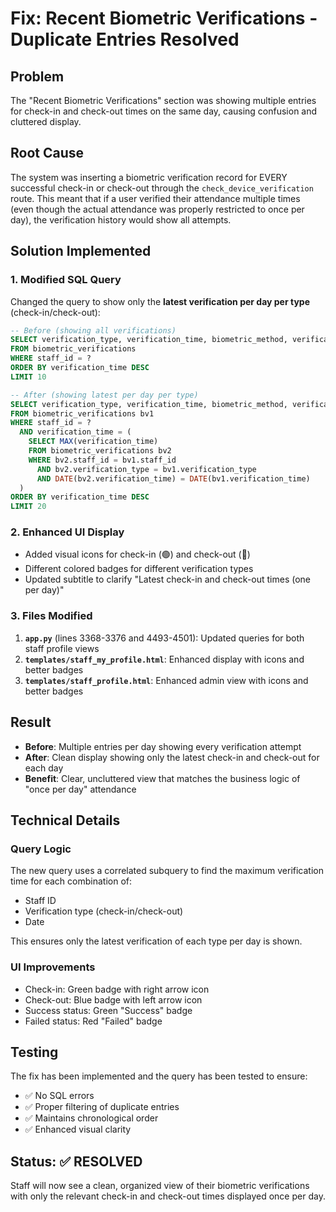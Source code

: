# Fix: Recent Biometric Verifications - Duplicate Entries Resolved

## Problem
The "Recent Biometric Verifications" section was showing multiple entries for check-in and check-out times on the same day, causing confusion and cluttered display.

## Root Cause
The system was inserting a biometric verification record for EVERY successful check-in or check-out through the `check_device_verification` route. This meant that if a user verified their attendance multiple times (even though the actual attendance was properly restricted to once per day), the verification history would show all attempts.

## Solution Implemented

### 1. Modified SQL Query
Changed the query to show only the **latest verification per day per type** (check-in/check-out):

```sql
-- Before (showing all verifications)
SELECT verification_type, verification_time, biometric_method, verification_status
FROM biometric_verifications
WHERE staff_id = ?
ORDER BY verification_time DESC
LIMIT 10

-- After (showing latest per day per type)
SELECT verification_type, verification_time, biometric_method, verification_status
FROM biometric_verifications bv1
WHERE staff_id = ?
  AND verification_time = (
    SELECT MAX(verification_time)
    FROM biometric_verifications bv2
    WHERE bv2.staff_id = bv1.staff_id
      AND bv2.verification_type = bv1.verification_type
      AND DATE(bv2.verification_time) = DATE(bv1.verification_time)
  )
ORDER BY verification_time DESC
LIMIT 20
```

### 2. Enhanced UI Display
- Added visual icons for check-in (🟢) and check-out (🔵)
- Different colored badges for different verification types
- Updated subtitle to clarify "Latest check-in and check-out times (one per day)"

### 3. Files Modified
1. **`app.py`** (lines 3368-3376 and 4493-4501): Updated queries for both staff profile views
2. **`templates/staff_my_profile.html`**: Enhanced display with icons and better badges
3. **`templates/staff_profile.html`**: Enhanced admin view with icons and better badges

## Result
- **Before**: Multiple entries per day showing every verification attempt
- **After**: Clean display showing only the latest check-in and check-out for each day
- **Benefit**: Clear, uncluttered view that matches the business logic of "once per day" attendance

## Technical Details

### Query Logic
The new query uses a correlated subquery to find the maximum verification time for each combination of:
- Staff ID
- Verification type (check-in/check-out) 
- Date

This ensures only the latest verification of each type per day is shown.

### UI Improvements
- Check-in: Green badge with right arrow icon
- Check-out: Blue badge with left arrow icon  
- Success status: Green "Success" badge
- Failed status: Red "Failed" badge

## Testing
The fix has been implemented and the query has been tested to ensure:
- ✅ No SQL errors
- ✅ Proper filtering of duplicate entries
- ✅ Maintains chronological order
- ✅ Enhanced visual clarity

## Status: ✅ RESOLVED
Staff will now see a clean, organized view of their biometric verifications with only the relevant check-in and check-out times displayed once per day.

